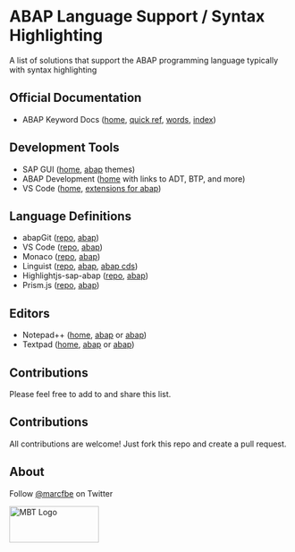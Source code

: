# ABAP Language Support / Syntax Highlighting

A list of solutions that support the ABAP programming language typically with syntax highlighting

## Official Documentation

- ABAP Keyword Docs ([home](https://help.sap.com/doc/abapdocu_latest_index_htm/latest/en-US/index.htm), [quick ref](https://help.sap.com/doc/abapdocu_latest_index_htm/latest/en-US/index.htm?file=abenabap_shortref.htm), [words](https://help.sap.com/doc/abapdocu_latest_index_htm/latest/en-US/index.htm?file=abenabap_words.htm), [index](https://help.sap.com/doc/abapdocu_latest_index_htm/latest/en-US/index.htm?file=abenabap_index.htm))

## Development Tools

- SAP GUI ([home](https://community.sap.com/topics/gui), [abap](https://github.com/lucattelli/ab4-themes) themes)
- ABAP Development ([home](https://tools.hana.ondemand.com/#abap) with links to ADT, BTP, and more)
- VS Code ([home](https://code.visualstudio.com/), [extensions for abap](https://marketplace.visualstudio.com/search?term=abap&target=VSCode&category=All%20categories&sortBy=Relevance))

## Language Definitions

- abapGit ([repo](https://github.com/abapGit/abapGit), [abap](https://github.com/abapGit/abapGit/blob/main/src/syntax/zcl_abapgit_syntax_abap.clas.abap))
- VS Code ([repo](https://github.com/larshp/vscode-abap), [abap](https://github.com/larshp/vscode-abap/blob/main/syntaxes/abap.tmLanguage))
- Monaco ([repo](https://github.com/microsoft/monaco-languages), [abap](https://github.com/microsoft/monaco-languages/blob/main/src/abap/abap.ts))
- Linguist ([repo](https://github.com/github/linguist), [abap](https://github.com/pvl/abap.tmbundle), [abap cds](https://github.com/FreHu/abap-cds-grammar))
- Highlightjs-sap-abap ([repo](https://github.com/highlightjs/highlightjs-sap-abap), [abap](https://github.com/highlightjs/highlightjs-sap-abap/blob/master/src/abap.js))
- Prism.js ([repo](https://github.com/PrismJS/prism), [abap](https://github.com/PrismJS/prism/blob/master/components/prism-abap.js))

## Editors

- Notepad++ ([home](https://github.com/notepad-plus-plus), [abap](https://github.com/notepad-plus-plus/userDefinedLanguages/blob/master/UDLs/ABAP_by_ChristianKosasih.xml) or [abap](https://github.com/notepad-plus-plus/userDefinedLanguages/blob/master/UDLs/SAP-ABAP_byFrancoCapetta.xml))
- Textpad ([home](https://www.textpad.com/), [abap](https://www.textpad.com/addons/syntax) or [abap](/src/textpad/abap.syn))

## Contributions

Please feel free to add to and share this list.

## Contributions

All contributions are welcome! Just fork this repo and create a pull request. 

## About

<p>Follow <a href="https://twitter.com/marcfbe">@marcfbe</a> on Twitter</p>
<p><a href="https://marcbernardtools.com/"><img width="160" height="65" src="https://marcbernardtools.com/info/MBT_Logo_640x250_on_Gray.png" alt="MBT Logo"></a></p>
